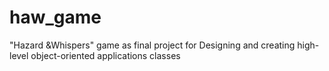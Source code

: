 # haw_game
"Hazard &amp;Whispers" game as final project for Designing and creating high-level object-oriented applications classes
